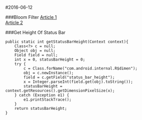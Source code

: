 #2016-06-12

###Bloom Filter
[Article 1](http://blog.csdn.net/jiaomeng/article/details/1495500)  
[Article 2](https://zh.wikipedia.org/wiki/%E5%B8%83%E9%9A%86%E8%BF%87%E6%BB%A4%E5%99%A8)

###Get Height Of Status Bar
```
public static int getStatusBarHeight(Context context){
    Class<?> c = null;
    Object obj = null;
    Field field = null;
    int x = 0, statusBarHeight = 0;
    try {
        c = Class.forName("com.android.internal.R$dimen");
        obj = c.newInstance();
        field = c.getField("status_bar_height");
        x = Integer.parseInt(field.get(obj).toString());
        statusBarHeight = context.getResources().getDimensionPixelSize(x);
    } catch (Exception e1) {
        e1.printStackTrace();
    }
    return statusBarHeight;
}
```

